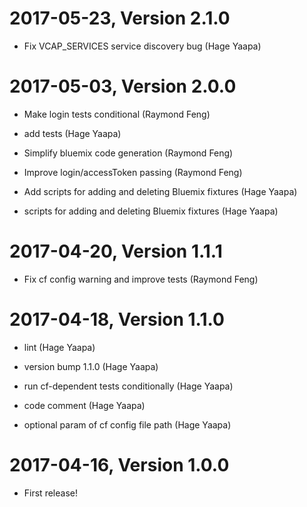 

2017-05-23, Version 2.1.0
=========================

 * Fix VCAP_SERVICES service discovery bug (Hage Yaapa)


2017-05-03, Version 2.0.0
=========================

 * Make login tests conditional (Raymond Feng)

 * add tests (Hage Yaapa)

 * Simplify bluemix code generation (Raymond Feng)

 * Improve login/accessToken passing (Raymond Feng)

 * Add scripts for adding and deleting Bluemix fixtures (Hage Yaapa)

 * scripts for adding and deleting Bluemix fixtures (Hage Yaapa)


2017-04-20, Version 1.1.1
=========================

 * Fix cf config warning and improve tests (Raymond Feng)


2017-04-18, Version 1.1.0
=========================

 * lint (Hage Yaapa)

 * version bump 1.1.0 (Hage Yaapa)

 * run cf-dependent tests conditionally (Hage Yaapa)

 * code comment (Hage Yaapa)

 * optional param of cf config file path (Hage Yaapa)


2017-04-16, Version 1.0.0
=========================

 * First release!
